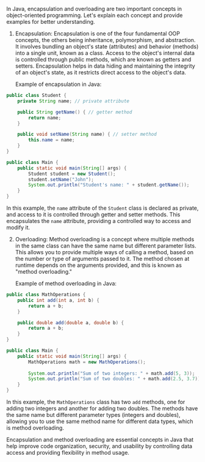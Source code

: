 In Java, encapsulation and overloading are two important concepts in object-oriented programming. Let's explain each concept and provide examples for better understanding.

1. Encapsulation:
   Encapsulation is one of the four fundamental OOP concepts, the others being inheritance, polymorphism, and abstraction. It involves bundling an object's state (attributes) and behavior (methods) into a single unit, known as a class. Access to the object's internal data is controlled through public methods, which are known as getters and setters. Encapsulation helps in data hiding and maintaining the integrity of an object's state, as it restricts direct access to the object's data.

   Example of encapsulation in Java:

```java
public class Student {
    private String name; // private attribute

    public String getName() { // getter method
        return name;
    }

    public void setName(String name) { // setter method
        this.name = name;
    }
}

public class Main {
    public static void main(String[] args) {
        Student student = new Student();
        student.setName("John");
        System.out.println("Student's name: " + student.getName());
    }
}
```

In this example, the `name` attribute of the `Student` class is declared as private, and access to it is controlled through getter and setter methods. This encapsulates the `name` attribute, providing a controlled way to access and modify it.

2. Overloading:
   Method overloading is a concept where multiple methods in the same class can have the same name but different parameter lists. This allows you to provide multiple ways of calling a method, based on the number or type of arguments passed to it. The method chosen at runtime depends on the arguments provided, and this is known as "method overloading."

   Example of method overloading in Java:

```java
public class MathOperations {
    public int add(int a, int b) {
        return a + b;
    }

    public double add(double a, double b) {
        return a + b;
    }
}

public class Main {
    public static void main(String[] args) {
        MathOperations math = new MathOperations();
        
        System.out.println("Sum of two integers: " + math.add(5, 3));
        System.out.println("Sum of two doubles: " + math.add(2.5, 3.7));
    }
}
```

In this example, the `MathOperations` class has two `add` methods, one for adding two integers and another for adding two doubles. The methods have the same name but different parameter types (integers and doubles), allowing you to use the same method name for different data types, which is method overloading.

Encapsulation and method overloading are essential concepts in Java that help improve code organization, security, and usability by controlling data access and providing flexibility in method usage.